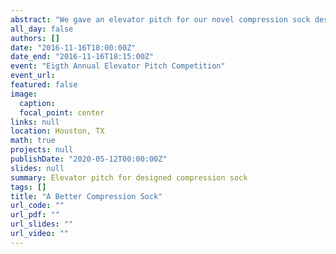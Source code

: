 ```yaml
---
abstract: "We gave an elevator pitch for our novel compression sock design. We won two awards at this competition: First Place and People's Choice Award."
all_day: false
authors: []
date: "2016-11-16T18:00:00Z"
date_end: "2016-11-16T18:15:00Z"
event: "Eigth Annual Elevator Pitch Competition"
event_url: 
featured: false
image:
  caption: 
  focal_point: center
links: null
location: Houston, TX
math: true
projects: null
publishDate: "2020-05-12T00:00:00Z"
slides: null
summary: Elevator pitch for designed compression sock
tags: []
title: "A Better Compression Sock"
url_code: ""
url_pdf: ""
url_slides: ""
url_video: ""
---
```

